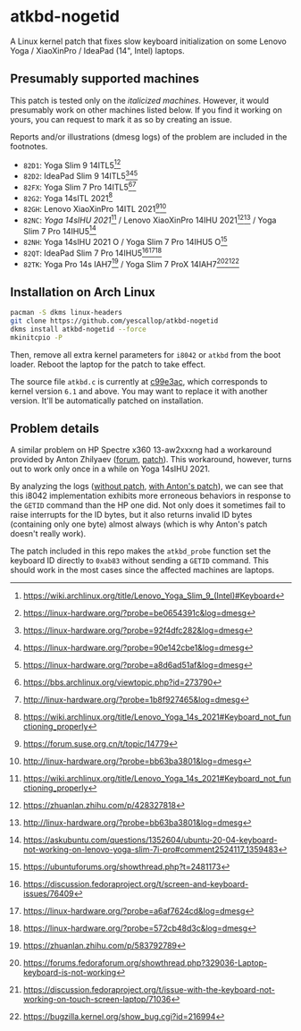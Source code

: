 # atkbd-nogetid

A Linux kernel patch that fixes slow keyboard initialization on some Lenovo Yoga / XiaoXinPro / IdeaPad (14", Intel) laptops.

## Presumably supported machines

This patch is tested only on the *italicized machines*. However, it would presumably work on other machines listed below. If you find it working on yours, you can request to mark it as so by creating an issue.

Reports and/or illustrations (dmesg logs) of the problem are included in the footnotes.

- `82D1`: Yoga Slim 9 14ITL5[^82D1.1][^82D1.2]
- `82D2`: IdeaPad Slim 9 14ITL5[^82D2.1][^82D2.2][^82D2.3]
- `82FX`: Yoga Slim 7 Pro 14ITL5[^82FX.1][^82FX.2]
- `82G2`: Yoga 14sITL 2021[^82G2+82NC]
- `82GH`: Lenovo XiaoXinPro 14ITL 2021[^82GH.1][^82GH.2]
- `82NC`: *Yoga 14sIHU 2021*[^82G2+82NC] / Lenovo XiaoXinPro 14IHU 2021[^82NC.1][^82NC.2] / Yoga Slim 7 Pro 14IHU5[^82NC.3]
- `82NH`: Yoga 14sIHU 2021 O / Yoga Slim 7 Pro 14IHU5 O[^82NH]
- `82QT`: IdeaPad Slim 7 Pro 14IHU5[^82QT.1][^82QT.2][^82QT.3]
- `82TK`: Yoga Pro 14s IAH7[^82TK.1] / Yoga Slim 7 ProX 14IAH7[^82TK.2][^82TK.3][^82TK.4]

[^82D1.1]: https://wiki.archlinux.org/title/Lenovo_Yoga_Slim_9_(Intel)#Keyboard
[^82D1.2]: https://linux-hardware.org/?probe=be0654391c&log=dmesg
[^82D2.1]: https://linux-hardware.org/?probe=92f4dfc282&log=dmesg
[^82D2.2]: https://linux-hardware.org/?probe=90e142cbe1&log=dmesg
[^82D2.3]: https://linux-hardware.org/?probe=a8d6ad51af&log=dmesg
[^82FX.1]: https://bbs.archlinux.org/viewtopic.php?id=273790
[^82FX.2]: http://linux-hardware.org/?probe=1b8f927465&log=dmesg
[^82G2+82NC]: https://wiki.archlinux.org/title/Lenovo_Yoga_14s_2021#Keyboard_not_functioning_properly
[^82GH.1]: https://forum.suse.org.cn/t/topic/14779
[^82GH.2]: http://linux-hardware.org/?probe=bb63ba3801&log=dmesg
[^82NC.1]: https://zhuanlan.zhihu.com/p/428327818
[^82NC.2]: http://linux-hardware.org/?probe=bb63ba3801&log=dmesg
[^82NC.3]: https://askubuntu.com/questions/1352604/ubuntu-20-04-keyboard-not-working-on-lenovo-yoga-slim-7i-pro#comment2524117_1359483
[^82NH]: https://ubuntuforums.org/showthread.php?t=2481173
[^82QT.1]: https://discussion.fedoraproject.org/t/screen-and-keyboard-issues/76409
[^82QT.2]: https://linux-hardware.org/?probe=a6af7624cd&log=dmesg
[^82QT.3]: https://linux-hardware.org/?probe=572cb48d3c&log=dmesg
[^82TK.1]: https://zhuanlan.zhihu.com/p/583792789
[^82TK.2]: https://forums.fedoraforum.org/showthread.php?329036-Laptop-keyboard-is-not-working
[^82TK.3]: https://discussion.fedoraproject.org/t/issue-with-the-keyboard-not-working-on-touch-screen-laptop/71036
[^82TK.4]: https://bugzilla.kernel.org/show_bug.cgi?id=216994

## Installation on Arch Linux

```bash
pacman -S dkms linux-headers
git clone https://github.com/yescallop/atkbd-nogetid
dkms install atkbd-nogetid --force
mkinitcpio -P
```

Then, remove all extra kernel parameters for `i8042` or `atkbd` from the boot loader.
Reboot the laptop for the patch to take effect.

The source file `atkbd.c` is currently at [c99e3ac][1], which corresponds to kernel version `6.1` and above.
You may want to replace it with another version. It'll be automatically patched on installation.

[1]: https://github.com/torvalds/linux/blob/c99e3ac632f9dfa4e363cf370dea7467ebb0f367/drivers/input/keyboard/atkbd.c

## Problem details

A similar problem on HP Spectre x360 13-aw2xxxng had a workaround provided by Anton Zhilyaev ([forum][2], [patch][3]). This workaround, however, turns out to work only once in a while on Yoga 14sIHU 2021.

By analyzing the logs ([without patch][4], [with Anton's patch][5]), we can see that this i8042 implementation exhibits more erroneous behaviors in response to the `GETID` command than the HP one did. Not only does it sometimes fail to raise interrupts for the ID bytes, but it also returns invalid ID bytes (containing only one byte) almost always (which is why Anton's patch doesn't really work).

The patch included in this repo makes the `atkbd_probe` function set the keyboard ID directly to `0xab83` without sending a `GETID` command. This should work in the most cases since the affected machines are laptops.

[2]: https://bbs.archlinux.org/viewtopic.php?pid=1953190#p1953190
[3]: https://patchwork.kernel.org/project/linux-input/patch/20210201160336.16008-1-anton@cpp.in/
[4]: https://gist.githubusercontent.com/yescallop/5a97d010f226172fafab0933ce8ea8af
[5]: https://gist.githubusercontent.com/yescallop/20de0b10410ec8a8c662eec7f8326569
